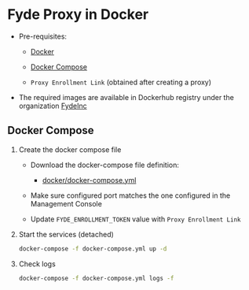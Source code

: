 # Fyde Proxy in Docker

- Pre-requisites:

  - [Docker](https://www.docker.com/get-started)

  - [Docker Compose](https://docs.docker.com/compose/install/)

  - `Proxy Enrollment Link` (obtained after creating a proxy)

- The required images are available in Dockerhub registry under the organization [FydeInc](https://hub.docker.com/u/fydeinc)

## Docker Compose

1. Create the docker compose file

    - Download the docker-compose file definition:

        - [docker/docker-compose.yml](docker/docker-compose.yml)

    - Make sure configured port matches the one configured in the Management Console

    - Update `FYDE_ENROLLMENT_TOKEN` value with `Proxy Enrollment Link`

1. Start the services (detached)

    ```sh
    docker-compose -f docker-compose.yml up -d
    ```

1. Check logs

    ```sh
    docker-compose -f docker-compose.yml logs -f
    ```
